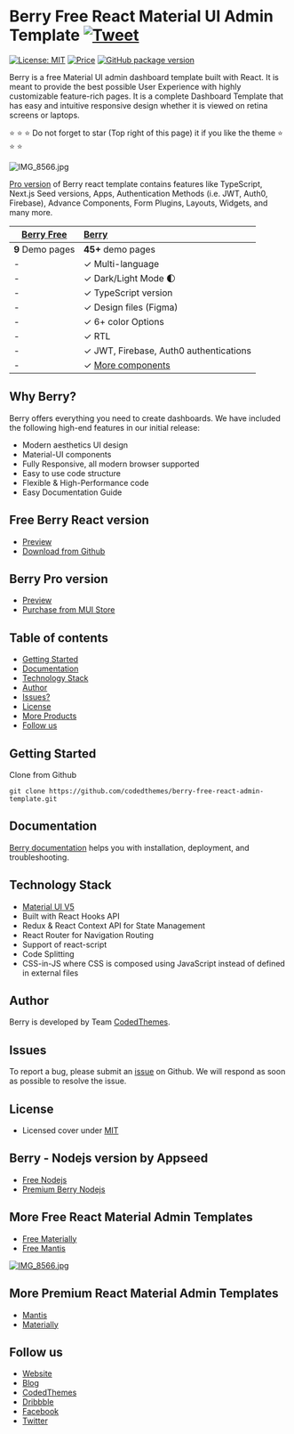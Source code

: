 # Berry Free React Material UI Admin Template [![Tweet](https://img.shields.io/twitter/url/http/shields.io.svg?style=social)](https://twitter.com/intent/tweet?text=Get%20Berry%20React%20-%20The%20most%20beautiful%20Material%20designed%20Admin%20Dashboard%20Template%20&url=https://berrydashboard.io&via=codedthemes&hashtags=reactjs,webdev,developers,javascript)

[![License: MIT](https://img.shields.io/badge/License-MIT-yellow.svg)](https://opensource.org/licenses/MIT)
[![Price](https://img.shields.io/badge/price-FREE-0098f7.svg)](https://github.com/codedthemes/berry-free-react-admin-template/blob/main/LICENSE)
[![GitHub package version](https://img.shields.io/github/package-json/v/codedthemes/berry-free-react-admin-template)](https://github.com/codedthemes/berry-free-react-admin-template/)


Berry is a free Material UI admin dashboard template built with React. It is meant to provide the best possible User Experience with highly customizable feature-rich pages. It is a complete Dashboard Template that has easy and intuitive responsive design whether it is viewed on retina screens or laptops.

:star: :star: :star: Do not forget to star (Top right of this page) it if you like the theme  :star: :star: :star:

![IMG_8566.jpg](https://berrydashboard.io/imp-images/berry-github-free-repo-1.jpg)


[Pro version](https://berrydashboard.io) of Berry react template contains features like TypeScript, Next.js Seed versions, Apps, Authentication Methods (i.e. JWT, Auth0, Firebase), Advance Components, Form Plugins, Layouts, Widgets, and many more.

| [Berry Free](https://berrydashboard.io/free/)    | [Berry](https://material-ui.com/store/items/berry-react-material-admin/) |
| ---------------------------------------------------------------------------------------- | :------------------------------------------------------------------------|
| **9** Demo pages                                                                         | **45+** demo pages                                                       |
| -                                                                                        | ✓ Multi-language                                                         |
| -                                                                                        | ✓ Dark/Light Mode 🌓                                                    |
| -                                                                                        | ✓ TypeScript version                                                     |
| -                                                                                        | ✓ Design files (Figma)                                                   |
| -                                                                                        | ✓ 6+ color Options                                                       |
| -                                                                                        | ✓ RTL                                                                    |
| -                                                                                        | ✓ JWT, Firebase, Auth0 authentications                                   |
| -                                                                                        | ✓ [More components](https://berrydashboard.io/dashboard/default)         |  


## Why Berry?

Berry offers everything you need to create dashboards. We have included the following high-end features in our initial release:

 * Modern aesthetics UI design
 * Material-UI components
 * Fully Responsive, all modern browser supported
 * Easy to use code structure
 * Flexible & High-Performance code
 * Easy Documentation Guide

## Free Berry React version

 - [Preview](https://berrydashboard.io/free/)
 - [Download from Github](https://github.com/codedthemes/berry-free-react-admin-template)
 
## Berry Pro version

 - [Preview](https://berrydashboard.io)
 - [Purchase from MUI Store](https://material-ui.com/store/items/berry-react-material-admin/)

## Table of contents

 * [Getting Started](#getting-started)
 * [Documentation](#documentation)
 * [Technology Stack](#technology-stack)
 * [Author](#author)
 * [Issues?](#issues)
 * [License](#license)
 * [More Products](#more-free-react-material-admin-templates)
 * [Follow us](#follow-us)
 
## Getting Started

Clone from Github 
```
git clone https://github.com/codedthemes/berry-free-react-admin-template.git
```

## Documentation

[Berry documentation](https://codedthemes.gitbook.io/berry/) helps you with installation, deployment, and troubleshooting.

## Technology Stack

 - [Material UI V5](https://material-ui.com/)
 - Built with React Hooks API
 - Redux & React Context API for State Management
 - React Router for Navigation Routing
 - Support of react-script
 - Code Splitting
 - CSS-in-JS where CSS is composed using JavaScript instead of defined in external files

## Author

Berry is developed by Team [CodedThemes](https://codedthemes.com).

## Issues

To report a bug, please submit an [issue](https://github.com/codedthemes/berry-free-react-admin-template/issues) on Github. We will respond as soon as possible to resolve the issue.

## License

 - Licensed cover under [MIT](https://github.com/codedthemes/datta-able-bootstrap-dashboard/blob/master/LICENSE)

## Berry - Nodejs version by Appseed

- [Free Nodejs](https://appseed.us/product/react-node-js-berry-dashboard)
- [Premium Berry Nodejs](https://appseed.us/full-stack/react-berry-dashboard)

## More Free React Material Admin Templates

 - [Free Materially](https://codedthemes.com/item/materially-free-reactjs-admin-template/)
 - [Free Mantis](https://mantisdashboard.io/free/)

[![IMG_8566.jpg](https://camo.githubusercontent.com/a2364ad8c498b2a7378dae5e1a5eb5d8e1fcb2d6ceeb8b54acdc2e8bc2508775/68747470733a2f2f6d616e74697364617368626f6172642e696f2f6164762d62616e6e65722d696d616765732f6f672d736f6369616c2e706e67)](https://mantisdashboard.io/free/)

## More Premium React Material Admin Templates

 - [Mantis](https://mui.com/store/items/mantis-react-admin-dashboard-template/)
 - [Materially](https://codedthemes.com/item/materially-reactjs-admin-dashboard/)
 
## Follow us
 - [Website](https://berrydashboard.io)
 - [Blog](https://blog.berrydashboard.io)
 - [CodedThemes](https://codedthemes.com)
 - [Dribbble](https://dribbble.com/codedthemes)
 - [Facebook](https://www.facebook.com/codedthemes)
 - [Twitter](https://twitter.com/codedthemes)
